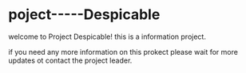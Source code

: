 # poject-----Despicable
welcome to Project Despicable! this is a information project.



if you need any more information on this prokect please wait for more updates ot contact the project leader.
